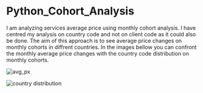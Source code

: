 # Python_Cohort_Analysis

I am analyzing services average price using monthly cohort analysis. 
I have centred my analysis on country code and not on client code as it could also be done.
The aim of this approach is to see average price changes on monthly cohorts in diffrent countries. 
In the images bellow you can confront the monthly average price changes with the country code distribution on monthly cohorts. 


![avg_px](https://user-images.githubusercontent.com/47668423/110114045-4c24d680-7db4-11eb-9ebf-c2ba661c3051.png)


![country distribution](https://user-images.githubusercontent.com/47668423/110113955-2f889e80-7db4-11eb-91c9-aac5fc2aa1e1.png)

